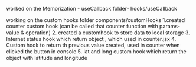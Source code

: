 worked on the  Memorization - useCallback
folder- hooks/useCallback

working on the custom hooks
folder components/customHooks
1.created counter custom hook (can be called that counter function with params- value & operation)
2. created a customhook to store data to local storage
3. Internet status hook which return object , which used in counter.jsx
4. Custom hook  to return th previous value created, used in counter when clicked the button in console
5. lat and long  custom hook which return the object with latitude and longitude 